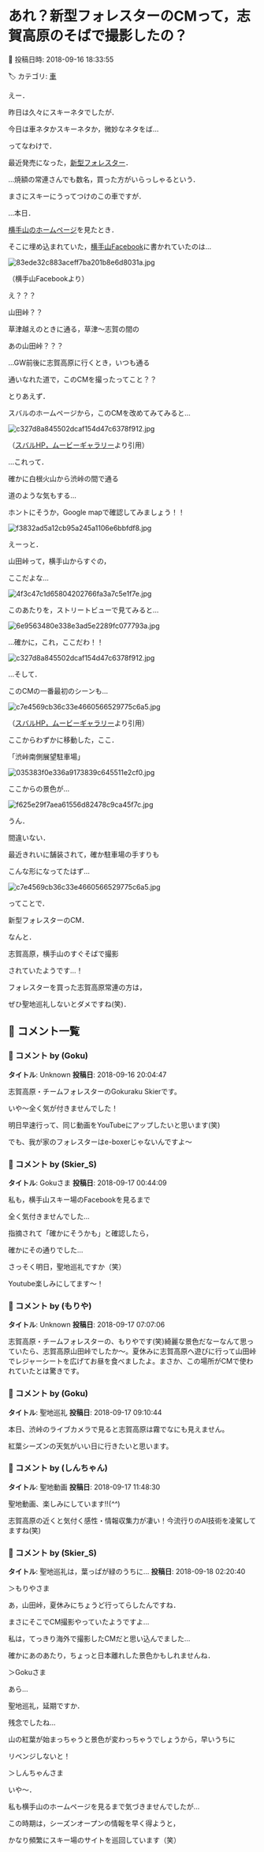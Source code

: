 # あれ？新型フォレスターのCMって，志賀高原のそばで撮影したの？

📅 投稿日時: 2018-09-16 18:33:55

🏷️ カテゴリ: [車](cba0e8330b3f2ded7c1addfacc75d4547.md)

えー．


昨日は久々にスキーネタでしたが．


今日は車ネタかスキーネタか，微妙なネタをば…





ってなわけで．


最近発売になった，[新型フォレスター](e2e65af0ff6614f3327d110340b5df5ae.md)．


…焼額の常連さんでも数名，買った方がいらっしゃるという．


まさにスキーにうってつけのこの車ですが．





…本日．


[横手山のホームページ](http://yokoteyama2307.com/index.html)を見たとき．


そこに埋め込まれていた，[横手山Facebook](https://www.facebook.com/yokoteyama2305/posts/1565532150213355)に書かれていたのは…







![83ede32c883aceff7ba201b8e6d8031a.jpg](images/83ede32c883aceff7ba201b8e6d8031a.jpg)




（横手山Facebookより）





え？？？


山田峠？？


草津越えのときに通る，草津～志賀の間の


あの山田峠？？？


…GW前後に志賀高原に行くとき，いつも通る


通いなれた道で，このCMを撮ったってこと？？





とりあえず．


スバルのホームページから，このCMを改めてみてみると…




![c327d8a845502dcaf154d47c6378f912.jpg](images/c327d8a845502dcaf154d47c6378f912.jpg)




（[スバルHP，ムービーギャラリー](https://www.subaru.jp/forester/forester/special/movie.html)より引用）





…これって．


確かに白根火山から渋峠の間で通る


道のような気もする…





ホントにそうか，Google mapで確認してみましょう！！




![f3832ad5a12cb95a245a1106e6bbfdf8.jpg](images/f3832ad5a12cb95a245a1106e6bbfdf8.jpg)







えーっと．


山田峠って，横手山からすぐの，


ここだよな…




![4f3c47c1d65804202766fa3a7c5e1f7e.jpg](images/4f3c47c1d65804202766fa3a7c5e1f7e.jpg)




このあたりを，ストリートビューで見てみると…




![6e9563480e338e3ad5e2289fc077793a.jpg](images/6e9563480e338e3ad5e2289fc077793a.jpg)




…確かに，これ，ここだわ！！




![c327d8a845502dcaf154d47c6378f912.jpg](images/c327d8a845502dcaf154d47c6378f912.jpg)







…そして．


このCMの一番最初のシーンも…




![c7e4569cb36c33e4660566529775c6a5.jpg](images/c7e4569cb36c33e4660566529775c6a5.jpg)




（[スバルHP，ムービーギャラリー](https://www.subaru.jp/forester/forester/special/movie.html)より引用）





ここからわずかに移動した，ここ．


「渋峠南側展望駐車場」




![035383f0e336a9173839c645511e2cf0.jpg](images/035383f0e336a9173839c645511e2cf0.jpg)




ここからの景色が…




![f625e29f7aea61556d82478c9ca45f7c.jpg](images/f625e29f7aea61556d82478c9ca45f7c.jpg)




うん．


間違いない．


最近きれいに舗装されて，確か駐車場の手すりも


こんな形になってたはず…




![c7e4569cb36c33e4660566529775c6a5.jpg](images/c7e4569cb36c33e4660566529775c6a5.jpg)







ってことで．


新型フォレスターのCM．


なんと．


志賀高原，横手山のすぐそばで撮影


されていたようです…！





フォレスターを買った志賀高原常連の方は，


ぜひ聖地巡礼しないとダメですね(笑)．

## 💬 コメント一覧

### 💬 コメント by (Goku)
**タイトル**: Unknown
**投稿日**: 2018-09-16 20:04:47

志賀高原・チームフォレスターのGokuraku Skierです。

いや～全く気が付きませんでした！

明日早速行って、同じ動画をYouTubeにアップしたいと思います(笑)

でも、我が家のフォレスターはe-boxerじゃないんですよ～

### 💬 コメント by (Skier_S)
**タイトル**: Gokuさま
**投稿日**: 2018-09-17 00:44:09

私も，横手山スキー場のFacebookを見るまで

全く気付きませんでした…

指摘されて「確かにそうかも」と確認したら，

確かにその通りでした…



さっそく明日，聖地巡礼ですか（笑）

Youtube楽しみにしてます～！

### 💬 コメント by (もりや)
**タイトル**: Unknown
**投稿日**: 2018-09-17 07:07:06

志賀高原・チームフォレスターの、もりやです(笑)綺麗な景色だなーなんて思っていたら、志賀高原山田峠でしたか〜。夏休みに志賀高原へ遊びに行って山田峠でレジャーシートを広げてお昼を食べましたよ。まさか、この場所がCMで使われていたとは驚きです。

### 💬 コメント by (Goku)
**タイトル**: 聖地巡礼
**投稿日**: 2018-09-17 09:10:44

本日、渋峠のライブカメラで見ると志賀高原は霧でなにも見えません。

紅葉シーズンの天気がいい日に行きたいと思います。

### 💬 コメント by (しんちゃん)
**タイトル**: 聖地動画
**投稿日**: 2018-09-17 11:48:30

聖地動画、楽しみにしています!!(*^^*)



志賀高原の近くと気付く感性・情報収集力が凄い！今流行りのAI技術を凌駕してますね(笑)

### 💬 コメント by (Skier_S)
**タイトル**: 聖地巡礼は，葉っぱが緑のうちに…
**投稿日**: 2018-09-18 02:20:40

＞もりやさま

あ，山田峠，夏休みにちょうど行ってらしたんですね．

まさにそこでCM撮影やっていたようですよ…

私は，てっきり海外で撮影したCMだと思い込んでました…

確かにあのあたり，ちょっと日本離れした景色かもしれませんね．



＞Gokuさま

あら…

聖地巡礼，延期ですか．

残念でしたね…

山の紅葉が始まっちゃうと景色が変わっちゃうでしょうから，早いうちに

リベンジしないと！



＞しんちゃんさま

いや～．

私も横手山のホームページを見るまで気づきませんでしたが…

この時期は，シーズンオープンの情報を早く得ようと，

かなり頻繁にスキー場のサイトを巡回しています（笑）

